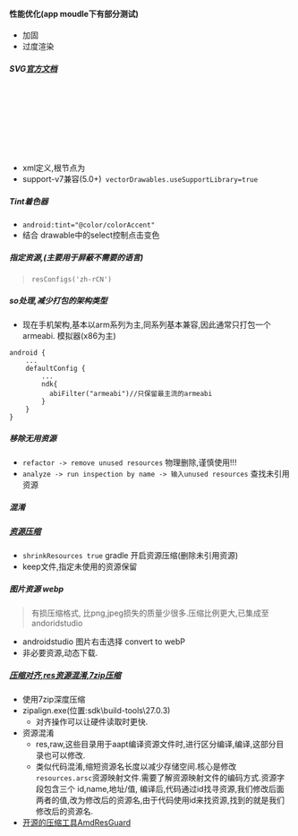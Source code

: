 #### 性能优化(app moudle下有部分测试)

* 加固
* 过度渲染


##### SVG[官方文档](https://developer.android.google.cn/studio/write/vector-asset-studio) 
* xml定义,根节点为<svg>
*  support-v7兼容(5.0+)` vectorDrawables.useSupportLibrary=true`


##### Tint着色器

* `android:tint="@color/colorAccent"`
* 结合 drawable中的select控制点击变色

##### 指定资源,(主要用于屏蔽不需要的语言)
> `resConfigs('zh-rCN')`

##### so处理,减少打包的架构类型
* 现在手机架构,基本以arm系列为主,同系列基本兼容,因此通常只打包一个armeabi. 模拟器(x86为主)
```
android {
	...
    defaultConfig {
		...
        ndk{
          abiFilter("armeabi")//只保留最主流的armeabi
        }
    }
}
```

##### 移除无用资源
* `refactor -> remove unused resources` 物理删除,谨慎使用!!!
* `analyze -> run inspection by name -> 输入unused resources` 查找未引用资源

##### 混淆

##### [资源压缩](https://developer.android.google.cn/studio/build/shrink-code)
* `shrinkResources true` gradle 开启资源压缩(删除未引用资源)
* keep文件,指定未使用的资源保留

##### 图片资源 webp
> 有损压缩格式, 比png,jpeg损失的质量少很多.压缩比例更大,已集成至andoridstudio

* androidstudio 图片右击选择 convert to webP
* 非必要资源,动态下载.

##### [压缩对齐,res资源混淆,7zip压缩](https://blog.csdn.net/xiangzhihong8/article/details/54989020)
* 使用7zip深度压缩
* zipalign.exe(位置:sdk\build-tools\27.0.3)
	* 对齐操作可以让硬件读取时更快.
* 资源混淆
	* res,raw,这些目录用于aapt编译资源文件时,进行区分编译,编译,这部分目录也可以修改.
	* 类似代码混淆,缩短资源名长度以减少存储空间.核心是修改`resources.arsc`资源映射文件.需要了解资源映射文件的编码方式.资源字段包含三个 id,name,地址/值,
	编译后,代码通过id找寻资源,我们修改后面两者的值,改为修改后的资源名,由于代码使用id来找资源,找到的就是我们修改后的资源名.
* [开源的压缩工具AmdResGuard](https://github.com/shwenzhang/AndResGuard)
	
	

